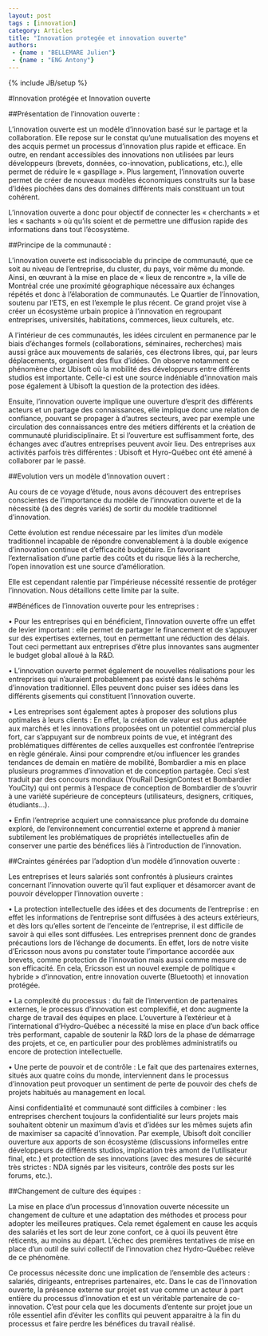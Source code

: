 ```yaml
---
layout: post
tags : [innovation]
category: Articles
title: "Innovation protegée et innovation ouverte"
authors:
 - {name : "BELLEMARE Julien"}
 - {name : "ENG Antony"} 
---
```

{% include JB/setup %}


#Innovation protégée et Innovation ouverte

##Présentation de l’innovation ouverte :

L’innovation ouverte est un modèle d’innovation basé sur le partage et la collaboration. Elle repose sur le constat qu’une mutualisation des moyens et des acquis permet un processus d’innovation plus rapide et efficace. En outre, en rendant accessibles des innovations non utilisées par leurs développeurs (brevets, données, co-innovation, publications, etc.), elle permet de réduire le « gaspillage ». Plus largement, l’innovation ouverte permet de créer de nouveaux modèles économiques construits sur la base d’idées piochées dans des domaines différents mais constituant un tout cohérent.

L’innovation ouverte a donc pour objectif de connecter les « cherchants » et les « sachants » où qu’ils soient et de permettre une diffusion rapide des informations dans tout l’écosystème.

##Principe de la communauté : 

L’innovation ouverte est indissociable du principe de communauté, que ce soit au niveau de l’entreprise, du cluster, du pays, voir même du monde. Ainsi, en œuvrant à la mise en place de « lieux de rencontre », la ville de Montréal crée une proximité géographique nécessaire aux échanges répétés et donc à l’élaboration de communautés. Le Quartier de l’innovation, soutenu par l’ETS, en est l’exemple le plus récent. Ce grand projet vise à créer un écosystème urbain propice à l’innovation en regroupant entreprises, universités, habitations, commerces, lieux culturels, etc. 

A l’intérieur de ces communautés, les idées  circulent en permanence par le biais d’échanges formels (collaborations, séminaires, recherches) mais aussi grâce aux mouvements de salariés, ces électrons libres, qui, par leurs déplacements, organisent des flux d’idées. On observe notamment ce phénomène chez Ubisoft où la mobilité des développeurs entre différents studios est importante. Celle-ci est une source indéniable d’innovation mais pose également à Ubisoft la question de la protection des idées.

Ensuite, l’innovation ouverte implique une ouverture d’esprit des différents acteurs et un partage des connaissances, elle implique donc une relation de confiance, pouvant se propager à d’autres secteurs, avec par exemple une circulation des connaissances entre des métiers différents et la création de communauté pluridisciplinaire. Et si l’ouverture est suffisamment forte, des échanges avec d’autres entreprises peuvent avoir lieu. Des entreprises aux activités parfois très différentes : Ubisoft et Hyro-Québec ont été amené à collaborer par le passé.

##Evolution vers un modèle d’innovation ouvert :

Au cours de ce voyage d’étude, nous avons découvert des entreprises conscientes de l’importance du modèle de l’innovation ouverte et de la nécessité (à des degrés variés) de sortir du modèle traditionnel d’innovation. 

Cette évolution est rendue nécessaire par les limites d’un modèle traditionnel incapable de répondre convenablement à la double exigence d’innovation continue et d’efficacité budgétaire. En favorisant l’externalisation d’une partie des coûts et du risque liés à la recherche, l’open innovation est une source d’amélioration.

Elle est cependant ralentie par l’impérieuse nécessité ressentie de protéger l’innovation. Nous détaillons cette limite par la suite.

##Bénéfices de l’innovation ouverte pour les entreprises : 

• Pour les entreprises qui en bénéficient, l’innovation ouverte offre un effet de levier important : elle permet de partager le financement et de s’appuyer sur des expertises externes, tout en permettant une réduction des délais. Tout ceci permettant aux entreprises d’être plus innovantes sans augmenter le budget global alloué à la R&D. 

•	L’innovation ouverte permet également de nouvelles réalisations pour les entreprises qui n’auraient probablement pas existé dans le schéma d’innovation traditionnel. Elles peuvent donc puiser ses idées dans les différents gisements qui constituent l’innovation ouverte. 

•	Les entreprises sont également aptes à proposer des solutions plus optimales à leurs clients : En effet, la création de valeur est plus adaptée aux marchés et les innovations proposées ont un potentiel commercial plus fort, car s’appuyant sur de nombreux points de vue, et intégrant des problématiques différentes de celles auxquelles est confrontée l’entreprise en règle générale. Ainsi pour comprendre et/ou influencer les grandes tendances de demain en matière de mobilité, Bombardier a mis en place plusieurs programmes d’innovation et de conception partagée. Ceci s’est traduit par des concours mondiaux (YouRail DesignContest et Bombardier YouCity) qui ont permis à l’espace de conception de Bombardier de s’ouvrir à une variété supérieure de concepteurs (utilisateurs, designers, critiques, étudiants…).

•	Enfin l’entreprise acquiert une connaissance plus profonde du domaine exploré, de l’environnement concurrentiel externe et apprend à manier subtilement les problématiques de propriétés intellectuelles afin de conserver une partie des bénéfices liés à l’introduction de l’innovation.

##Craintes générées par l’adoption d’un modèle d’innovation ouverte :

Les entreprises et leurs salariés sont confrontés à plusieurs craintes concernant l’innovation ouverte qu’il faut expliquer et désamorcer avant de pouvoir développer l’innovation ouverte :

•	La protection intellectuelle des idées et des documents de l’entreprise : en effet les informations de l’entreprise sont diffusées à des acteurs extérieurs, et dès lors qu’elles sortent de l’enceinte de l’entreprise, il est difficile de savoir à qui elles sont diffusées. Les entreprises prennent donc de grandes précautions lors de l’échange de documents. En effet, lors de notre visite d’Ericsson nous avons pu constater toute l’importance accordée aux brevets, comme protection de l’innovation mais aussi comme mesure de son efficacité. En cela, Ericsson est un nouvel exemple de politique « hybride » d’innovation, entre innovation ouverte (Bluetooth) et innovation protégée.

•	La complexité du processus : du fait de l’intervention de partenaires externes, le processus d’innovation est complexifié, et donc augmente la charge de travail des équipes en place. L’ouverture à l’extérieur et à l’international d’Hydro-Québec a nécessité la mise en place d’un back office très performant, capable de soutenir la R&D lors de la phase de démarrage des projets, et ce, en particulier pour des problèmes administratifs ou encore de protection intellectuelle.

•	Une perte de pouvoir et de contrôle : Le fait que des partenaires externes, situés aux quatre coins du monde, interviennent dans le processus d’innovation peut provoquer un sentiment de perte de pouvoir des chefs de projets habitués au management en local.

Ainsi confidentialité et communauté sont difficiles à combiner : les entreprises cherchent toujours la confidentialité sur leurs projets mais souhaitent obtenir un maximum d’avis et d’idées sur les mêmes sujets afin de maximiser sa capacité d’innovation. Par exemple, Ubisoft doit concilier ouverture aux apports de son écosystème (discussions informelles entre développeurs de différents studios, implication très amont de l’utilisateur final, etc.) et protection de ses innovations (avec des mesures de sécurité très strictes : NDA signés par les visiteurs, contrôle des posts sur les forums, etc.).

##Changement de culture des équipes : 

La mise en place d’un processus d’innovation ouverte nécessite un changement de culture et une adaptation des méthodes et process pour adopter les meilleures pratiques. Cela remet également en cause les acquis des salariés et les sort de leur zone confort, ce à quoi ils peuvent être réticents, au moins au départ. L’échec des premières tentatives de mise en place d’un outil de suivi collectif de l’innovation chez Hydro-Québec relève de ce phénomène. 

Ce processus nécessite donc une implication de l’ensemble des acteurs : salariés, dirigeants, entreprises partenaires, etc. Dans le cas de l’innovation ouverte, la présence externe sur projet est vue comme un acteur à part entière du processus d’innovation et est un véritable partenaire de co-innovation. C’est pour cela que les documents d’entente sur projet joue un rôle essentiel afin d’éviter les conflits qui peuvent apparaitre à la fin du processus et faire perdre les bénéfices du travail réalisé.

